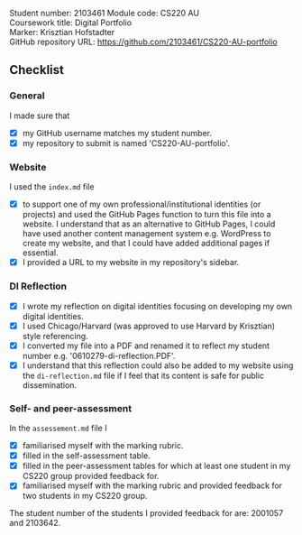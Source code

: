 Student number: 2103461
Module code: CS220 AU  
Coursework title: Digital Portfolio  
Marker: Krisztian Hofstadter  
GitHub repository URL: https://github.com/2103461/CS220-AU-portfolio 

## Checklist

### General
I made sure that
- [x] my GitHub username matches my student number.
- [x] my repository to submit is named 'CS220-AU-portfolio'.

### Website
I used the `index.md` file 
- [x] to support one of my own professional/institutional identities (or projects) and used the GitHub Pages function to turn this file into a website. I understand that as an alternative to GitHub Pages, I could have used another content management system e.g. WordPress to create my website, and that I could have added additional pages if essential.
- [x] I provided a URL to my website in my repository's sidebar.

### DI Reflection
- [x] I wrote my reflection on digital identities focusing on developing my own digital identities.
- [x] I used Chicago/Harvard (was approved to use Harvard by Krisztian) style referencing.
- [x] I converted my file into a PDF and renamed it to reflect my student number e.g. '0610279-di-reflection.PDF'.
- [x] I understand that this reflection could also be added to my website using the `di-reflection.md` file if I feel that its content is safe for public dissemination.

### Self- and peer-assessment
In the `assessement.md` file I
- [x] familiarised myself with the marking rubric.
- [x] filled in the self-assessment table.
- [x] filled in the peer-assessment tables for which at least one student in my CS220 group provided feedback for.
- [x] familiarised myself with the marking rubric and provided feedback for two students in my CS220 group.

The student number of the students I provided feedback for are: 2001057 and 2103642.

<!-- #todo : 
- delete all unnecessary HTML comments in this file 
- download this .md file to your computer
- rename both files to submit on FASER so that they show your student number e.g. `0610279-di-reflection.PDF` and `0610279-final-check.md` 
- submit these two files on FASER
- relax
-->

